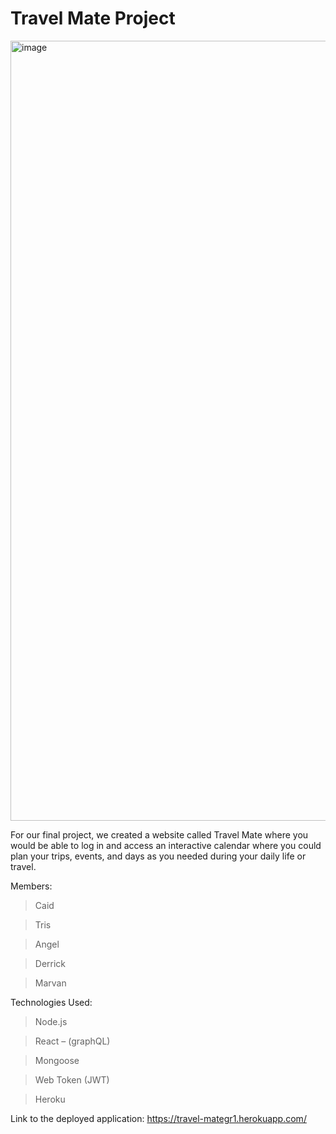 # Travel Mate Project

<img width="1248" alt="image" src="https://user-images.githubusercontent.com/104536689/195724248-212240d8-1c69-4c9a-b757-eaf36933616b.png">

For our final project, we created a website called Travel Mate where you would be able to log in and access an interactive calendar where you could plan your trips, events, and days as you needed during your daily life or travel.

Members:
> Caid

> Tris

> Angel

> Derrick

> Marvan

Technologies Used:
> Node.js

> React – (graphQL)

> Mongoose

> Web Token (JWT)

> Heroku

Link to the deployed application: https://travel-mategr1.herokuapp.com/
